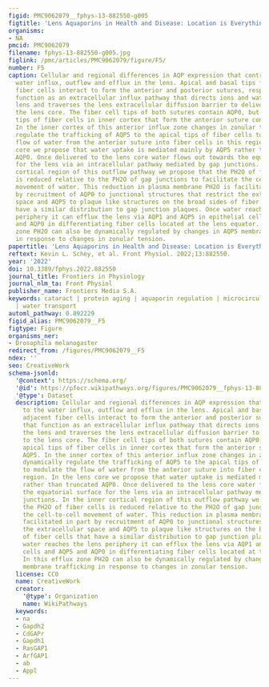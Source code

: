 ```yaml
---
figid: PMC9062079__fphys-13-882550-g005
figtitle: 'Lens Aquaporins in Health and Disease: Location is Everything!'
organisms:
- NA
pmcid: PMC9062079
filename: fphys-13-882550-g005.jpg
figlink: /pmc/articles/PMC9062079/figure/F5/
number: F5
caption: Cellular and regional differences in AQP expression that contribute to the
  water influx, outflow and efflux in the lens. Apical and basal tips from adjacent
  fiber cells interact to form the anterior and posterior sutures, respectively, that
  function as an extracellular influx pathway that directs ions and water into the
  lens and traverses the lens extracellular diffusion barrier to deliver water to
  the lens core. The fiber cell tips of both sutures contain AQP0, but only the apical
  tips of fiber cells in inner cortex that form the anterior suture contain AQP5.
  In the inner cortex of this anterior influx zone changes in zonular tension dynamically
  regulate the trafficking of AQP5 to the apical tips of fiber cells to modulate the
  flow of water from the anterior suture into fiber cells in this region. In the lens
  core we propose that water uptake is mediated mainly by AQP5 rather than truncated
  AQP0. Once delivered to the lens core water flows out towards the equatorial surface
  for the lens via an intracellular pathway mediated by gap junctions. In the inner
  cortical region of this outflow pathway we propose that the PH2O of fiber cells
  is reduced relative to the PH2O of gap junctions to facilitate the cell-to-cell
  movement of water. This reduction in plasma membrane PH2O is facilitated in part
  by recruitment of AQP0 to junctional structures that restrict the extracellular
  space and AQP5 to plaque like structures on the broad sides of fiber cells that
  have a similar distribution to gap junction plaques. Once water reaches the lens
  periphery it can efflux the lens via AQP1 and AQP5 in epithelial cells and AQP5
  and AQP0 in differentiating fiber cells located at the lens equator. In this efflux
  zone PH2O can also be dynamically regulated by changes in AQP5 membrane trafficking
  in response to changes in zonular tension.
papertitle: 'Lens Aquaporins in Health and Disease: Location is Everything!.'
reftext: Kevin L. Schey, et al. Front Physiol. 2022;13:882550.
year: '2022'
doi: 10.3389/fphys.2022.882550
journal_title: Frontiers in Physiology
journal_nlm_ta: Front Physiol
publisher_name: Frontiers Media S.A.
keywords: cataract | protein aging | aquaporin regulation | microcirculation system
  | water transport
automl_pathway: 0.892229
figid_alias: PMC9062079__F5
figtype: Figure
organisms_ner:
- Drosophila melanogaster
redirect_from: /figures/PMC9062079__F5
ndex: ''
seo: CreativeWork
schema-jsonld:
  '@context': https://schema.org/
  '@id': https://pfocr.wikipathways.org/figures/PMC9062079__fphys-13-882550-g005.html
  '@type': Dataset
  description: Cellular and regional differences in AQP expression that contribute
    to the water influx, outflow and efflux in the lens. Apical and basal tips from
    adjacent fiber cells interact to form the anterior and posterior sutures, respectively,
    that function as an extracellular influx pathway that directs ions and water into
    the lens and traverses the lens extracellular diffusion barrier to deliver water
    to the lens core. The fiber cell tips of both sutures contain AQP0, but only the
    apical tips of fiber cells in inner cortex that form the anterior suture contain
    AQP5. In the inner cortex of this anterior influx zone changes in zonular tension
    dynamically regulate the trafficking of AQP5 to the apical tips of fiber cells
    to modulate the flow of water from the anterior suture into fiber cells in this
    region. In the lens core we propose that water uptake is mediated mainly by AQP5
    rather than truncated AQP0. Once delivered to the lens core water flows out towards
    the equatorial surface for the lens via an intracellular pathway mediated by gap
    junctions. In the inner cortical region of this outflow pathway we propose that
    the PH2O of fiber cells is reduced relative to the PH2O of gap junctions to facilitate
    the cell-to-cell movement of water. This reduction in plasma membrane PH2O is
    facilitated in part by recruitment of AQP0 to junctional structures that restrict
    the extracellular space and AQP5 to plaque like structures on the broad sides
    of fiber cells that have a similar distribution to gap junction plaques. Once
    water reaches the lens periphery it can efflux the lens via AQP1 and AQP5 in epithelial
    cells and AQP5 and AQP0 in differentiating fiber cells located at the lens equator.
    In this efflux zone PH2O can also be dynamically regulated by changes in AQP5
    membrane trafficking in response to changes in zonular tension.
  license: CC0
  name: CreativeWork
  creator:
    '@type': Organization
    name: WikiPathways
  keywords:
  - na
  - Gapdh2
  - CdGAPr
  - Gapdh1
  - RasGAP1
  - ArfGAP1
  - ab
  - Appl
---
```

